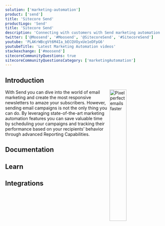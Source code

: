 ```yaml
---
solution: ['marketing-automation']
product: ['send']
title: 'Sitecore Send'
productLogo: 'Send'
title: 'Sitecore Send'
description: 'Connecting with customers with Send marketing automation'
twitter: ['@Moosend', '#Moosend', '@SitecoreSend', '#SitecoreSend']
youtube: 'PLAKrWBcgVt6M4Ia_bECQVOyxUe1eDFpG6'
youtubeTitle: 'Latest Marketing Automation videos'
stackexchange: ['#moosend']
sitecoreCommunityQuestions: true
sitecoreCommunityQuestionsCategory: ['marketingAutomation']
---
```


## Introduction

<img src="/images/products/send/pixel-perfect-emails-faster.svg" alt="Pixel perfect emails faster" width="33%" align="right" />
With Send you can dive into the world of email marketing and create the most responsive newsletters to amaze your subscribers. However, sending email campaigns is not the only thing you can do. By leveraging state-of-the-art marketing automation features you can save valuable time by scheduling your campaigns and tracking their performance based on your recipients’ behavior through advanced Reporting Capabilities.

## Documentation

<Row columns={3}>
<Link title="Developer Documentation" link="https://doc.sitecore.com/send/en/developers/api-documentation/index-en.html" />
<Link title="User Documentation" link="https://doc.sitecore.com/send/en/users/sitecore-send/introduction-to-sitecore-send.html" />
<Link title="What's New in Documentation" link="https://doc.sitecore.com/send/en/users/sitecore-send/what-s-new-in-sitecore-send.html" />
</Row>

## Learn

<Row columns={2}>
<Link title="Sitecore Send for Marketers" link="https://learning.sitecore.com/learn/learning_plan/view/39/send-for-marketers" />
<Link title="Moosend Academy" link="https://academy.moosend.com/" />
<Link title="How do I get started with Moosend" link="https://help.moosend.com/hc/en-us/articles/208076445-How-do-I-get-started-with-my-Moosend-account-" />
<Link title="Extra tools" link="https://moosend.com/resources/fancy-toolshed/" />
<Link title="Moosend blog" link="https://moosend.com/blog/" />
</Row>

## Integrations

<Row columns={2}>
<Link title="Integrating Sitecore Send with Sitecore Content Hub" link="/learn/integrations/send-ch" className="bg-theme-bg-alt" />
<Link title="Integrating Sitecore Send with Sitecore OrderCloud" link="/learn/integrations/send-oc" className="bg-theme-bg-alt" />
<Link title="Integrating Sitecore Send with Sitecore XM" link="/learn/integrations/send-xm" className="bg-theme-bg-alt" />
</Row>
